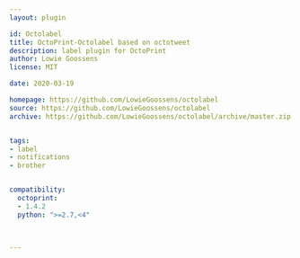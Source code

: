 ```yaml
---
layout: plugin

id: Octolabel
title: OctoPrint-Octolabel based on octotweet
description: label plugin for OctoPrint
author: Lowie Goossens
license: MIT

date: 2020-03-19

homepage: https://github.com/LowieGoossens/octolabel
source: https://github.com/LowieGoossens/octolabel
archive: https://github.com/LowieGoossens/octolabel/archive/master.zip


tags:
- label
- notifications
- brother


compatibility:
  octoprint:
  - 1.4.2
  python: ">=2.7,<4"


  
---
```

